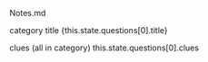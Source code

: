 Notes.md

category title
  {this.state.questions[0].title}

clues (all in category)
  this.state.questions[0].clues


